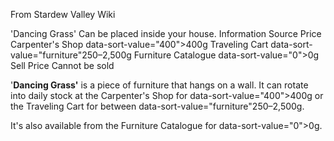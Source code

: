 From Stardew Valley Wiki

'Dancing Grass' Can be placed inside your house. Information Source Price Carpenter's Shop data-sort-value="400"&gt;400g Traveling Cart data-sort-value="furniture"250–2,500g Furniture Catalogue data-sort-value="0"&gt;0g Sell Price Cannot be sold

'**Dancing Grass'** is a piece of furniture that hangs on a wall. It can rotate into daily stock at the Carpenter's Shop for data-sort-value="400"&gt;400g or the Traveling Cart for between data-sort-value="furniture"250–2,500g.

It's also available from the Furniture Catalogue for data-sort-value="0"&gt;0g.